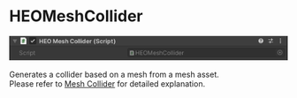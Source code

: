 # HEOMeshCollider
![](img/HEOMeshCollider.png)

Generates a collider based on a mesh from a mesh asset. <br>
Please refer to [Mesh Collider](../heoexporter/he_MeshCollider.md) for detailed explanation.